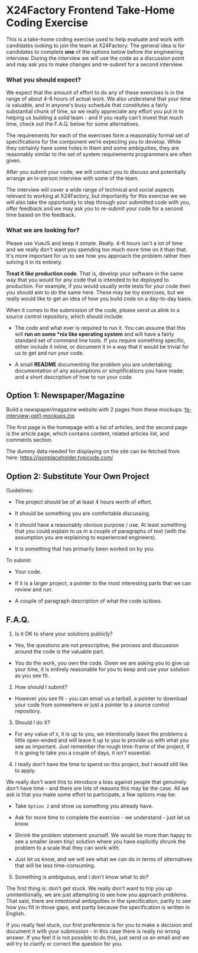 X24Factory Frontend Take-Home Coding Exercise
=================================

This is a take-home coding exercise used to help evaluate and work
with candidates looking to join the team at X24Factory. The general idea
is for candidates to complete __one__ of the options below before the
engineering interview. During the interview we will use the code as a
discussion point and may ask you to make changes and re-submit for a
second interview.


### What you should expect?

We expect that the amount of effort to do any of these exercises is in
the range of about 4-6 hours of actual work. We also understand that
your time is valuable, and in anyone's busy schedule that constitutes
a fairly substantial chunk of time, so we really appreciate any effort
you put in to helping us building a solid team - and if you really
can't invest that much time, check out the F.A.Q. below for some
alternatives.

The requirements for each of the exercises form a reasonably formal
set of specifications for the component we’re expecting you to
develop.  While they certainly have some holes in them and some
ambiguities, they are reasonably similar to the set of system
requirements programmers are often given.

After you submit your code, we will contact you to discuss and
potentially arrange an in-person interview with some of the team.

The interview will cover a wide range of technical and social aspects
relevant to working at X24Factory, but importantly for this exercise we
we will also take the opportunity to step through your submitted code
with you, offer feedback and we may ask you to re-submit your code for
a second time based on the feedback.


### What we are looking for?

Please use VueJS and keep it simple. Really. 4-6 hours isn't a lot of time and we really
don't want you spending too much more time on it than that. It's more
important for us to see how you approach the problem rather then
solving it in its entirety.

__Treat it like production code__. That is, develop your software in
the same way that you would for any code that is intended to be
deployed to production. For example, if you would usually write tests
for your code then you should aim to do the same here. These may be
toy exercises, but we really would like to get an idea of how you
build code on a day-to-day basis.

When it comes to the submission of the code, please send us alink to a source control repository, which should include:

 - The code and what ever is required to run it. You can assume that
   this will __run on some *nix like operating system__ and will have a
   fairly standard set of command line tools. If you require something
   specific, either include it inline, or document it in a way that
   it would be trivial for us to get and run your code.

 - A small __README__ documenting the problem you are undertaking;
   documentation of any assumptions or simplifications you have made;
   and a short description of how to run your code.


Option 1: Newspaper/Magazine
--------------------

Build a newspaper/magazine website with 2 pages from these mockups: [fe-interview-opt1-mockups.zip](fe-interview-opt1-mockups.zip)

The first page is the homepage with a list of articles, and the second page is the article page, which contains content, related articles list, and comments section.

The dummy data needed for displaying on the site can be fetched from here: https://jsonplaceholder.typicode.com/


Option 2: Substitute Your Own Project
-------------------------------------

Guidelines:

 - The project should be of at least 4 hours worth of effort.

 - It should be something you are comfortable discussing.

 - It should have a reasonably obvious purpose / use. At least
   something that you could explain to us in a couple of paragraphs of
   text (with the assumption you are explaining to experienced
   engineers).

 - It is something that has primarily been worked on by you.

To submit:

 - Your code.

 - If it is a larger project, a pointer to the most interesting parts
   that we can review and run.

 - A couple of paragraph description of what the code is/does.


F.A.Q.
------

1. Is it OK to share your solutions publicly?

 - Yes, the questions are not prescriptive, the process and discussion around
   the code is the valuable part.

 - You do the work, you own the code. Given we are asking you to give up your
   time, it is entirely reasonable for you to keep and use your solution as you
   see fit.


2. How should I submit?

 - However you see fit - you can email us a tarball, a pointer to download your
   code from somewhere or just a pointer to a source control repository.


3. Should I do X?

 - For any value of `X`, it is up to you, we intentionally leave the problems a
   little open-ended and will leave it up to you to provide us with what you
   see as important. Just remember the rough time-frame of the project, if it
   is going to take you a couple of days, it isn't essential.


4. I really don't have the time to spend on this project, but I would still like to apply.

 We really don't want this to introduce a bias against people that
 genuinely don't have time - and there are lots of reasons this may be
 the case. All we ask is that you make some effort to participate, a
 few options may be:

   - Take `Option 2` and show us something you already have.

   - Ask for more time to complete the exercise - we understand -
     just let us know.

   - Shrink the problem statement yourself. We would be more than
     happy to see a smaller (even tiny) solution where you have
     explicitly shrunk the problem to a scale that they can work with.

   - Just let us know, and we will see what we can do in terms of
     alternatives that will be less time-consuming.


5. Something is ambiguous, and I don't know what to do?

 The first thing is: don't get stuck. We really don't want to trip you
 up unintentionally, we are just attempting to see how you approach
 problems. That said, there are intentional ambiguities in the
 specification, partly to see how you fill in those gaps, and partly
 because the specification is written in English.

 If you really feel stuck, our first preference is for you to make a
 decision and document it with your submission - in this case there is
 really no wrong answer. If you feel it is not possible to do this,
 just send us an email and we will try to clarify or correct the
 question for you.
